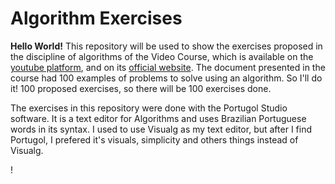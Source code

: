 # Algorithm Exercises

**Hello World!** This repository will be used to show the exercises proposed in the discipline of algorithms of the Video Course, which is available on the [youtube platform][curso em video youtube channel], and on its [official website][curso em video official site]. The document presented in the course had 100 examples of problems to solve using an algorithm.
So I'll do it! 100 proposed exercises, so there will be 100 exercises done.

The exercises in this repository were done with the Portugol Studio software. It is a text editor for Algorithms and uses Brazilian Portuguese words in its syntax. I used to use Visualg as my text editor, but after I find Portugol, I prefered it's visuals, simplicity and others things instead of Visualg.

!

[curso em video official site]: https://www.cursoemvideo.com
[curso em video youtube channel]: https://www.cursoemvideo.com
